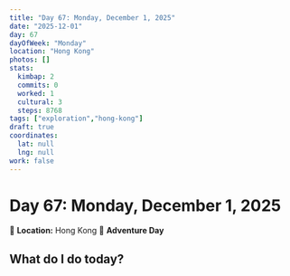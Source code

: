 ```yaml
---
title: "Day 67: Monday, December 1, 2025"
date: "2025-12-01"
day: 67
dayOfWeek: "Monday"
location: "Hong Kong"
photos: []
stats:
  kimbap: 2
  commits: 0
  worked: 1
  cultural: 3
  steps: 8768
tags: ["exploration","hong-kong"]
draft: true
coordinates:
  lat: null
  lng: null
work: false
---
```

# Day 67: Monday, December 1, 2025

📍 **Location:** Hong Kong
🎒 **Adventure Day**

## What do I do today?


